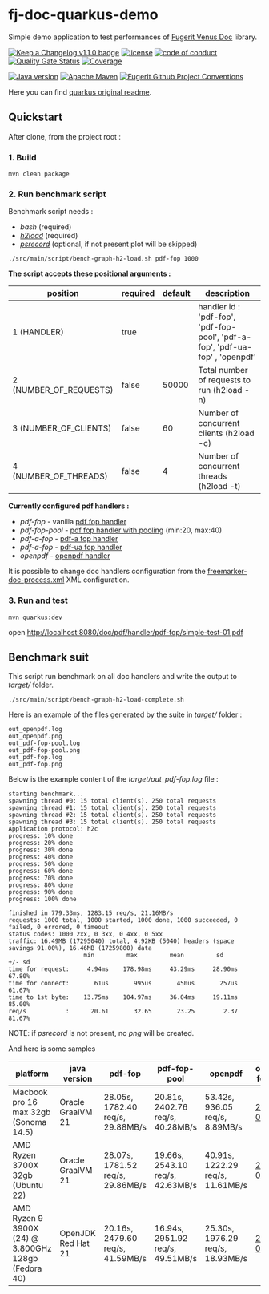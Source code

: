 # fj-doc-quarkus-demo

Simple demo application to test performances of [Fugerit Venus Doc](https://github.com/fugerit-org/fj-doc) library.

[![Keep a Changelog v1.1.0 badge](https://img.shields.io/badge/changelog-Keep%20a%20Changelog%20v1.1.0-%23E05735)](CHANGELOG.md)
[![license](https://img.shields.io/badge/License-MIT%20License-teal.svg)](https://opensource.org/license/mit)
[![code of conduct](https://img.shields.io/badge/conduct-Contributor%20Covenant-purple.svg)](https://github.com/fugerit-org/fj-doc-quarkus-demo/blob/main/CODE_OF_CONDUCT.md)
[![Quality Gate Status](https://sonarcloud.io/api/project_badges/measure?project=fugerit-org_fj-doc-quarkus-demo&metric=alert_status)](https://sonarcloud.io/summary/new_code?id=fugerit-org_fj-doc-quarkus-demo)
[![Coverage](https://sonarcloud.io/api/project_badges/measure?project=fugerit-org_fj-doc-quarkus-demo&metric=coverage)](https://sonarcloud.io/summary/new_code?id=fugerit-org_fj-doc-quarkus-demo)

[![Java version](https://img.shields.io/badge/JD-java%2021+-%23113366.svg?style=for-the-badge&logo=openjdk&logoColor=white)](https://universe.fugerit.org/src/docs/versions/java21.html)
[![Apache Maven](https://img.shields.io/badge/Apache%20Maven-3.9.0+-C71A36?style=for-the-badge&logo=Apache%20Maven&logoColor=white)](https://universe.fugerit.org/src/docs/versions/maven3_9.html)
[![Fugerit Github Project Conventions](https://img.shields.io/badge/Fugerit%20Org-Project%20Conventions-1A36C7?style=for-the-badge&logo=Onlinect%20Playground&logoColor=white)](https://universe.fugerit.org/src/docs/conventions/index.html)

Here you can find [quarkus original readme](README_QUARKUS.md).

## Quickstart

After clone, from the project root : 

### 1. Build

```shell
mvn clean package
```

### 2. Run benchmark script

Benchmark script needs : 
- *bash* (required)
- *[h2load](https://github.com/nghttp2/nghttp2)* (required)
- *[psrecord](https://pypi.org/project/psrecord/)* (optional, if not present plot will be skipped)

```shell
./src/main/script/bench-graph-h2-load.sh pdf-fop 1000
```

**The script accepts these positional arguments :**

| position               | required | default | description                                                                   |
|------------------------|----------|---------|-------------------------------------------------------------------------------|
| 1 (HANDLER)            | true     |         | handler id : 'pdf-fop', 'pdf-fop-pool', 'pdf-a-fop', 'pdf-ua-fop' , 'openpdf' |
| 2 (NUMBER_OF_REQUESTS) | false    | 50000   | Total number of requests to run (h2load -n)                                   |
| 3 (NUMBER_OF_CLIENTS)  | false    | 60      | Number of concurrent clients (h2load -c)                                      |
| 4 (NUMBER_OF_THREADS)  | false    | 4       | Number of concurrent threads (h2load -t)                                      |

**Currently configured pdf handlers :**

- *pdf-fop* - vanilla [pdf fop handler](https://github.com/fugerit-org/fj-doc/tree/main/fj-doc-mod-fop)
- *pdf-fop-pool* - [pdf fop handler with pooling](https://github.com/fugerit-org/fj-doc/tree/main/fj-doc-mod-fop) (min:20, max:40)
- *pdf-a-fop* - [pdf-a fop handler](https://github.com/fugerit-org/fj-doc/tree/main/fj-doc-mod-fop)
- *pdf-a-fop* - [pdf-ua fop handler](https://github.com/fugerit-org/fj-doc/tree/main/fj-doc-mod-fop)
- *openpdf* - [openpdf handler](https://github.com/fugerit-org/fj-doc/tree/main/fj-doc-mod-openpdf-ext)

It is possible to change doc handlers configuration from the [freemarker-doc-process.xml](src/main/resources/fj-doc-demo-config/freemarker-doc-process.xml) XML configuration.

### 3. Run and test

```shell
mvn quarkus:dev
```

open <http://localhost:8080/doc/pdf/handler/pdf-fop/simple-test-01.pdf>

##  Benchmark suit

This script run benchmark on all doc handlers and write the output to *target/* folder.

```shell
./src/main/script/bench-graph-h2-load-complete.sh
```

Here is an example of the files generated by the suite in *target/* folder : 

```
out_openpdf.log
out_openpdf.png
out_pdf-fop-pool.log
out_pdf-fop-pool.png
out_pdf-fop.log
out_pdf-fop.png
```

Below is the example content of the *target/out_pdf-fop.log* file : 

```
starting benchmark...
spawning thread #0: 15 total client(s). 250 total requests
spawning thread #1: 15 total client(s). 250 total requests
spawning thread #2: 15 total client(s). 250 total requests
spawning thread #3: 15 total client(s). 250 total requests
Application protocol: h2c
progress: 10% done
progress: 20% done
progress: 30% done
progress: 40% done
progress: 50% done
progress: 60% done
progress: 70% done
progress: 80% done
progress: 90% done
progress: 100% done

finished in 779.33ms, 1283.15 req/s, 21.16MB/s
requests: 1000 total, 1000 started, 1000 done, 1000 succeeded, 0 failed, 0 errored, 0 timeout
status codes: 1000 2xx, 0 3xx, 0 4xx, 0 5xx
traffic: 16.49MB (17295040) total, 4.92KB (5040) headers (space savings 91.00%), 16.46MB (17259800) data
                     min         max         mean         sd        +/- sd
time for request:     4.94ms    178.98ms     43.29ms     28.90ms    67.80%
time for connect:       61us       995us       450us       257us    61.67%
time to 1st byte:    13.75ms    104.97ms     36.04ms     19.11ms    85.00%
req/s           :      20.61       32.65       23.25        2.37    81.67%
```

NOTE: if *psrecord* is not present, no *png* will be created.

And here is some samples 

| platform                                | java version | pdf-fop                          | pdf-fop-pool                     | openpdf                          | output folder                                                | parameters                                   |
| ---------------------------------------| --------- | -------------------------------- | -------------------------------- | -------------------------------- | ------------------------------------------------------------ | -------------------------------------------- |
| Macbook pro 16 max 32gb (Sonoma 14.5)                | Oracle GraalVM 21 | 28.05s, 1782.40 req/s, 29.88MB/s | 20.81s, 2402.76 req/s, 40.28MB/s | 53.42s, 936.05 req/s, 8.89MB/s   | [2024-08-03](src/test/resources/benchmark_out/2024-08-03/macpro_max_16_m1) | h2load, 50000 request, 60 clients, 4 threads |
| AMD Ryzen 3700X 32gb (Ubuntu 22)                      | Oracle GraalVM 21 | 28.07s, 1781.52 req/s, 29.86MB/s | 19.66s, 2543.10 req/s, 42.63MB/s | 40.91s, 1222.29 req/s, 11.61MB/s | [2024-08-03](src/test/resources/benchmark_out/2024-08-03/ryzen_3700X) | h2load, 50000 request, 60 clients, 4 threads |
| AMD Ryzen 9 3900X (24) @ 3.800GHz 128gb (Fedora 40) | OpenJDK Red Hat 21 | 20.16s, 2479.60 req/s, 41.59MB/s | 16.94s, 2951.92 req/s, 49.51MB/s | 25.30s, 1976.29 req/s, 18.93MB/s | [2024-08-03](src/test/resources/benchmark_out/2024-08-03/ryzen_9_3900X) | h2load, 50000 request, 60 clients, 4 threads |

